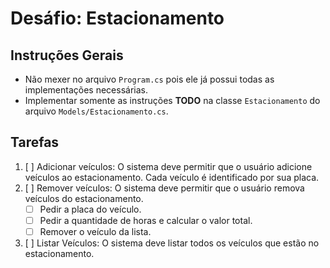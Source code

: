 # Desáfio: Estacionamento

## Instruções Gerais

- Não mexer no arquivo `Program.cs` pois ele já possui todas as implementações necessárias.
- Implementar somente as instruções **TODO** na classe `Estacionamento` do arquivo `Models/Estacionamento.cs`.

## Tarefas

1. [ ] Adicionar veículos: O sistema deve permitir que o usuário adicione veículos ao estacionamento. Cada veículo é identificado por sua placa.
2. [ ] Remover veículos: O sistema deve permitir que o usuário remova veículos do estacionamento.
   - [ ] Pedir a placa do veículo.
   - [ ] Pedir a quantidade de horas e calcular o valor total.
   - [ ] Remover o veículo da lista.
3. [ ] Listar Veículos: O sistema deve listar todos os veículos que estão no estacionamento.
